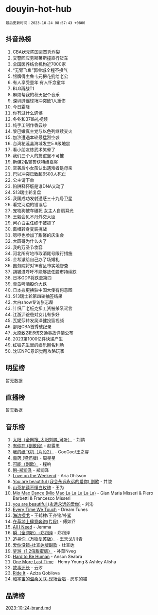 # douyin-hot-hub

`最后更新时间：2023-10-24 08:57:43 +0800`

## 抖音热榜

1. CBA状元陈国豪首秀炸裂
1. 交警回应劳斯莱斯撞直行货车
1. 全国医养结合机构近7000家
1. “无臂飞鱼”郭金城全程不换气
1. 银牌得主鲁韦元把花扔给老公
1. 有人享受童年 有人怀念童年
1. BLG再战T1
1. 麻烦帮我的秋天配个音乐
1. 深圳辟谣球场冲突致1人重伤
1. 今日霜降
1. 你有过什么遗憾
1. 冬冬和37婚礼视频
1. 纯手工制作香云纱
1. 黎巴嫩真主党与以色列继续交火
1. 加沙遭遇本轮最猛烈空袭
1. 台湾花莲县海域发生5.9级地震
1. 看小朋友练武术笑晕了
1. 我们三个人的友谊坚不可摧
1. 新疆2名辅警获特级嘉奖
1. 空袭后小女孩认出遇难者是母亲
1. 巴以冲突已致超6500人死亡
1. 公主请下单
1. 陷阱释怀版是谁DNA又动了
1. S13瑞士轮复盘
1. 我国成功发射遥感三十九号卫星
1. 看完河边的错误后
1. 宠物狗被车碾死 女主人自扇耳光
1. 王毅会见不丹外交大臣
1. 问心白主任终于被抓了
1. 戴帽转身变装挑战
1. 嗯哼也参加了甜馨的庆生会
1. 大圆哥为什么火了
1. 我的万圣节妆容
1. 河北所有地市取消尾号限行措施
1. 金希澈给自己办了场婚礼
1. 国务院将对16省区市实地督查
1. 胡锡进呼吁不能够放任股市持续跌
1. 日本GDP将跌至第四
1. 青岛啤酒股价大跌
1. 日本拟更换驻中国大使有何意图
1. S13瑞士轮第四轮抽签结果
1. 大白show专访张志磊
1. 针织厂老板克扣工资被杀系谣言
1. 江浙沪爸爸对女儿有多好
1. 瓦妮莎转发吴泽健投篮视频
1. 邹阳CBA首秀破纪录
1. 太原致2死6伤交通事故详情公布
1. 2023第1000亿件快递产生
1. 红毯先生里的娱乐圈名利场
1. 沈诺NPC意识觉醒攻略玩家

## 明星榜

暂无数据

## 直播榜

暂无数据

## 音乐榜

1. [太阳（全网搜_太阳刘鹏_可听）](https://sf6-cdn-tos.douyinstatic.com/obj/tos-cn-ve-2774/ogWbyIQnlBFImVbeDocRdCIYtBHlbJXgfZMvgz) - 刘鹏
1. [有你在 (副歌段)](https://sf3-cdn-tos.douyinstatic.com/obj/tos-cn-ve-2774/o8zImmNsI8B0yfAW5FKAB1oBhkMAlIrwsZEi1V) - 赵露思
1. [我的纸飞机（片段2）](https://sf6-cdn-tos.douyinstatic.com/obj/tos-cn-ve-2774/oM2ZrKcg2CD5AeRB2gkeXOFB1IxAGJdZPazYHf) - GooGoo/王之睿
1. [毒药 (释怀版)](https://sf6-cdn-tos.douyinstatic.com/obj/tos-cn-ve-2774/oYILMEAzspdZBIzy4frJNB8ZHPHWAhiwowd4Ad) - 周星星
1. [可能（副歌）](https://sf6-cdn-tos.douyinstatic.com/obj/tos-cn-ve-2774/cde1731888894259b333569393c2fb51) - 程响
1. [瞬-郑润泽](https://sf6-cdn-tos.douyinstatic.com/obj/tos-cn-ve-2774/oYXHIohzvbNAzBhHgyksWpRM4bfkDsBdBDAynw) - 郑润泽
1. [Love on the Weekend](https://sf3-cdn-tos.douyinstatic.com/obj/tos-cn-ve-2774/o4tVQen5ZtBZEMlD1CDIepBC2OigkU1KQkb1vd) - Aria Ohlsson
1. [You are beautiful (我会永远永远的爱你) 副歌](https://sf6-cdn-tos.douyinstatic.com/obj/tos-cn-ve-2774/o4NlnjbBAIAhg5wOCWzJoyMzkIqGxYsR7f3W4Q) - 井胧
1. [山茶花读不懂白玫瑰](https://sf6-cdn-tos.douyinstatic.com/obj/tos-cn-ve-2774/osfn8B7DktrRHEPJgPCfDbw7QDQEkwC16BxZg9) - 王为
1. [Mio Mao Dance (Mio Mao La La La La La)](https://sf3-cdn-tos.douyinstatic.com/obj/tos-cn-ve-2774/owhJZ1sWIABNvU3gOxlwztm0oAfMK58zHXT8GM) - Gian Maria Misseri & Piero Barbetti & Francesco Misseri
1. [you are beautiful (永远永远的爱你)](https://sf3-cdn-tos.douyinstatic.com/obj/tos-cn-ve-2774/7f5e088a940e42b487e76fd10d0ffcfd) - 刘沁
1. [Every Time We Touch](https://sf6-cdn-tos.douyinstatic.com/obj/tos-cn-ve-2774/ogN6lUKQeBBfEVhIOMikG1CcJjugxk1tztZyhP) - Dream Tunes
1. [海边探戈](https://sf3-cdn-tos.douyinstatic.com/obj/tos-cn-ve-2774/os9gE0VQCGqt6VQkZDyBBYvfSDY0QFe3vVmubn) - 王鹤棣/王齐铭/朴鲨
1. [在草地上肆意奔跑(片段)](https://sf6-cdn-tos.douyinstatic.com/obj/tos-cn-ve-2774/8831d494742f45dabdfa8adb8b817259) - 傅如乔
1. [All I Need](https://sf6-cdn-tos.douyinstatic.com/obj/tos-cn-ve-2774/e8b55ca1d1fa4f90a60c22b8ece170ac) - Jemma
1. [瞬（全网听）-郑润泽](https://sf6-cdn-tos.douyinstatic.com/obj/tos-cn-ve-2774/o4Vb9eJZClCZTnRQYy0BRSeHGrDtrkrQgIBvQt) - 郑润泽
1. [追寻你（万物复苏版）](https://sf6-cdn-tos.douyinstatic.com/obj/tos-cn-ve-2774/oYeAZJsbjIDit9APmBg8u6uDUQnHmoCf3gbo74) - 王天戈/川青
1. [爱你没错-杜宣达版副歌](https://sf3-cdn-tos.douyinstatic.com/obj/tos-cn-ve-2774/oUm8ctBZQfZQ4jUNWbseSYV0lZDsWn6LCODgCB) - 杜宣达
1. [梦游（1.2倍甜蜜版）](https://sf6-cdn-tos.douyinstatic.com/obj/tos-cn-ve-2774/o4gyAUm8hwufoEABmwVIiQtHsFuGzAEEWtNMzo) - 补菜Nveg
1. [Hard to Be Human](https://sf6-cdn-tos.douyinstatic.com/obj/tos-cn-ve-2774/oQItaej4rB1rBfnJUbKPlQOgDWvSUWRy814CZl) - Anson Seabra
1. [One More Last Time](https://sf3-cdn-tos.douyinstatic.com/obj/tos-cn-ve-2774/oAzTlo0LUAdCAIhjktsKWcLAEUKmZwGcOoB1fy) - Henry Young & Ashley Alisha
1. [故事还长](https://sf3-cdn-tos.douyinstatic.com/obj/tos-cn-ve-2774/30a26758c8594f0ab81ac675c33ee2c5) - 云汐
1. [Ride It](https://sf6-cdn-tos.douyinstatic.com/obj/tos-cn-ve-2774/oMZDIYec6eQynQyWBQnCM11DZzkgnBPtBpD4bi) - Aziza Qobilova
1. [和宇宙的温柔关联-现场合唱](https://sf3-cdn-tos.douyinstatic.com/obj/tos-cn-ve-2774/o0hONGDYQBgk0e5bqDeQOonVmncA6tC2nBwZLT) - 房东的猫

## 品牌榜

[2023-10-24-brand.md](2023-10-24-brand.md)
